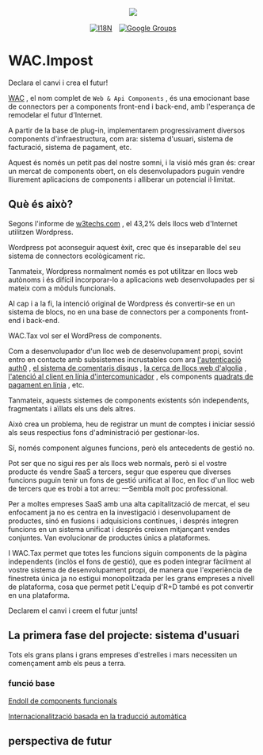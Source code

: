 <p align="center"><a href="https://wac.tax"><img src="https://cdn.jsdelivr.net/gh/wactax/img/logo.svg"/></a></p><p align="center"><a href="https://github.com/wactax/wac.tax/blob/main/doc/README.md#readme"><img alt="I18N" src="https://cdn.jsdelivr.net/gh/wactax/img/t.svg"/></a>　<a href="https://groups.google.com/u/2/g/wactax"><img alt="Google Groups" src="https://cdn.jsdelivr.net/gh/wactax/img/g-groups.svg"/></a></p>

# WAC.Impost

Declara el canvi i crea el futur!

[WAC](https://wac.tax) , el nom complet de `Web & Api Components` , és una emocionant base de connectors per a components front-end i back-end, amb l'esperança de remodelar el futur d'Internet.

A partir de la base de plug-in, implementarem progressivament diversos components d'infraestructura, com ara: sistema d'usuari, sistema de facturació, sistema de pagament, etc.

Aquest és només un petit pas del nostre somni, i la visió més gran és: crear un mercat de components obert, on els desenvolupadors puguin vendre lliurement aplicacions de components i alliberar un potencial il·limitat.

## Què és això?

Segons l'informe de [w3techs.com](https://w3techs.com/technologies/details/cm-wordpress) , el 43,2% dels llocs web d'Internet utilitzen Wordpress.

Wordpress pot aconseguir aquest èxit, crec que és inseparable del seu sistema de connectors ecològicament ric.

Tanmateix, Wordpress normalment només es pot utilitzar en llocs web autònoms i és difícil incorporar-lo a aplicacions web desenvolupades per si mateix com a mòduls funcionals.

Al cap i a la fi, la intenció original de Wordpress és convertir-se en un sistema de blocs, no en una base de connectors per a components front-end i back-end.

WAC.Tax vol ser el WordPress de components.

Com a desenvolupador d'un lloc web de desenvolupament propi, sovint entro en contacte amb subsistemes incrustables com ara [l'autenticació auth0](https://auth0.com) , [el sistema de comentaris disqus](https://disqus.com) , [la cerca de llocs web d'algolia](https://www.algolia.com) , [l'atenció al client en línia d'intercomunicador](https://www.intercom.com) , els components [quadrats de pagament en línia](https://developer.squareup.com/docs/web-payments/overview) , etc.

Tanmateix, aquests sistemes de components existents són independents, fragmentats i aïllats els uns dels altres.

Això crea un problema, heu de registrar un munt de comptes i iniciar sessió als seus respectius fons d'administració per gestionar-los.

Sí, només component algunes funcions, però els antecedents de gestió no.

Pot ser que no sigui res per als llocs web normals, però si el vostre producte és vendre SaaS a tercers, segur que espereu que diverses funcions puguin tenir un fons de gestió unificat al lloc, en lloc d'un lloc web de tercers que es trobi a tot arreu: —Sembla molt poc professional.

Per a moltes empreses SaaS amb una alta capitalització de mercat, el seu enfocament ja no es centra en la investigació i desenvolupament de productes, sinó en fusions i adquisicions contínues, i després integren funcions en un sistema unificat i després creixen mitjançant vendes conjuntes. Van evolucionar de productes únics a plataformes.

I WAC.Tax permet que totes les funcions siguin components de la pàgina independents (inclòs el fons de gestió), que es poden integrar fàcilment al vostre sistema de desenvolupament propi, de manera que l'experiència de finestreta única ja no estigui monopolitzada per les grans empreses a nivell de plataforma, cosa que permet petit L'equip d'R+D també es pot convertir en una plataforma.

Declarem el canvi i creem el futur junts!

## La primera fase del projecte: sistema d'usuari

Tots els grans plans i grans empreses d'estrelles i mars necessiten un començament amb els peus a terra.

### funció base

[Endoll de components funcionals](./pkg.md)

[Internacionalització basada en la traducció automàtica](./i18n.md)

## perspectiva de futur
